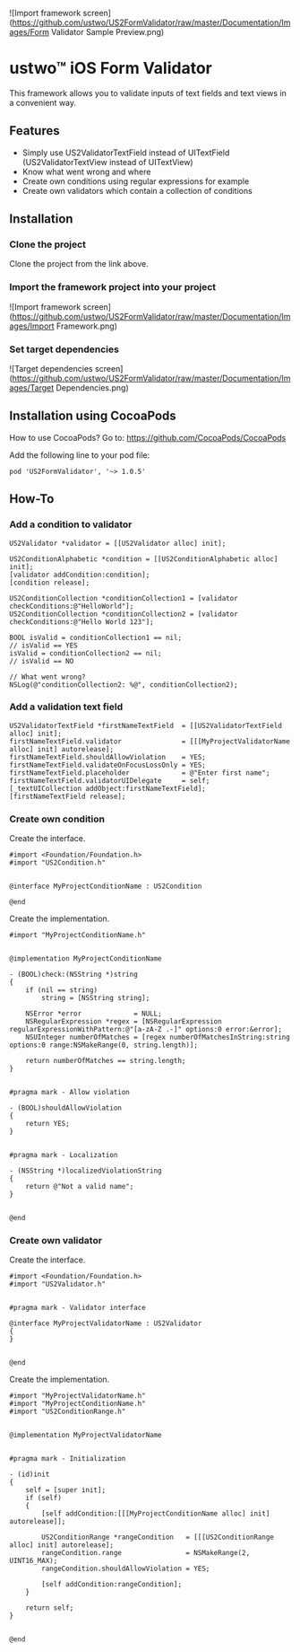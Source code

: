 ![Import framework screen](https://github.com/ustwo/US2FormValidator/raw/master/Documentation/Images/Form Validator Sample Preview.png)

ustwo™ iOS Form Validator
=========================

This framework allows you to validate inputs of text fields and text views in a convenient way.

Features
--------

* Simply use US2ValidatorTextField instead of UITextField (US2ValidatorTextView instead of UITextView)
* Know what went wrong and where
* Create own conditions using regular expressions for example
* Create own validators which contain a collection of conditions

Installation
------------

### Clone the project

Clone the project from the link above.

### Import the framework project into your project

![Import framework screen](https://github.com/ustwo/US2FormValidator/raw/master/Documentation/Images/Import Framework.png)

### Set target dependencies

![Target dependencies screen](https://github.com/ustwo/US2FormValidator/raw/master/Documentation/Images/Target Dependencies.png)

Installation using CocoaPods
----------------------------

How to use CocoaPods? Go to:
https://github.com/CocoaPods/CocoaPods

Add the following line to your pod file:

    pod 'US2FormValidator', '~> 1.0.5'

How-To
------

### Add a condition to validator

    US2Validator *validator = [[US2Validator alloc] init];
    
    US2ConditionAlphabetic *condition = [[US2ConditionAlphabetic alloc] init];
    [validator addCondition:condition];
    [condition release];
    
    US2ConditionCollection *conditionCollection1 = [validator checkConditions:@"HelloWorld"];
    US2ConditionCollection *conditionCollection2 = [validator checkConditions:@"Hello World 123"];
    
    BOOL isValid = conditionCollection1 == nil;                                                  // isValid == YES
    isValid = conditionCollection2 == nil;                                                       // isValid == NO
    
    // What went wrong?
    NSLog(@"conditionCollection2: %@", conditionCollection2);

### Add a validation text field

    US2ValidatorTextField *firstNameTextField  = [[US2ValidatorTextField alloc] init];
    firstNameTextField.validator               = [[[MyProjectValidatorName alloc] init] autorelease];
    firstNameTextField.shouldAllowViolation    = YES;
    firstNameTextField.validateOnFocusLossOnly = YES;
    firstNameTextField.placeholder             = @"Enter first name";
    firstNameTextField.validatorUIDelegate     = self;
    [_textUICollection addObject:firstNameTextField];
    [firstNameTextField release];

### Create own condition

Create the interface.

	#import <Foundation/Foundation.h>
	#import "US2Condition.h"
	
	
	@interface MyProjectConditionName : US2Condition
	
	@end

Create the implementation.

	#import "MyProjectConditionName.h"
	
	
	@implementation MyProjectConditionName

	- (BOOL)check:(NSString *)string
	{
		if (nil == string)
			string = [NSString string];
		
		NSError *error             = NULL;
		NSRegularExpression *regex = [NSRegularExpression regularExpressionWithPattern:@"[a-zA-Z .-]" options:0 error:&error];
		NSUInteger numberOfMatches = [regex numberOfMatchesInString:string options:0 range:NSMakeRange(0, string.length)];
		
		return numberOfMatches == string.length;
	}
	
	
	#pragma mark - Allow violation
	
	- (BOOL)shouldAllowViolation
	{
		return YES;
	}
	
	
	#pragma mark - Localization
	
	- (NSString *)localizedViolationString
	{
		return @"Not a valid name";
	}
	
	
	@end

### Create own validator

Create the interface.

	#import <Foundation/Foundation.h>
	#import "US2Validator.h"
	
	
	#pragma mark - Validator interface
	
	@interface MyProjectValidatorName : US2Validator
	{
	}
	
	
	@end

Create the implementation.

	#import "MyProjectValidatorName.h"
	#import "MyProjectConditionName.h"
	#import "US2ConditionRange.h"
	
	
	@implementation MyProjectValidatorName
	
	
	#pragma mark - Initialization
	
	- (id)init
	{
		self = [super init];
		if (self)
		{
			[self addCondition:[[[MyProjectConditionName alloc] init] autorelease]];
			
			US2ConditionRange *rangeCondition   = [[[US2ConditionRange alloc] init] autorelease];
			rangeCondition.range                = NSMakeRange(2, UINT16_MAX);
			rangeCondition.shouldAllowViolation = YES;
			
			[self addCondition:rangeCondition];
		}
		
		return self;
	}
	
	
	@end

